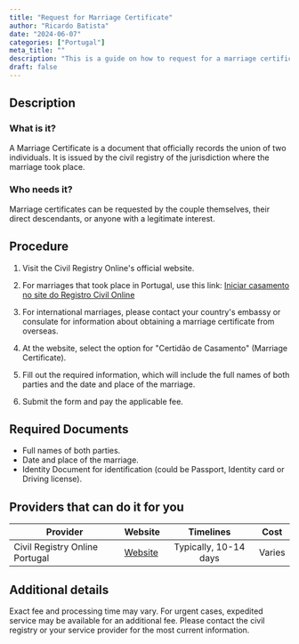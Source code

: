 ```yaml
---
title: "Request for Marriage Certificate"
author: "Ricardo Batista"
date: "2024-06-07"
categories: ["Portugal"]
meta_title: ""
description: "This is a guide on how to request for a marriage certificate in Portugal."
draft: false
---
```


## Description
### What is it?
A Marriage Certificate is a document that officially records the union of two individuals. It is issued by the civil registry of the jurisdiction where the marriage took place.

### Who needs it?
Marriage certificates can be requested by the couple themselves, their direct descendants, or anyone with a legitimate interest.

## Procedure
1. Visit the Civil Registry Online's official website.
  1. For marriages that took place in Portugal, use this link: [Iniciar casamento no site do Registro Civil Online](https://www.registro-civil.pt/)
  2. For international marriages, please contact your country's embassy or consulate for information about obtaining a marriage certificate from overseas.

2. At the website, select the option for "Certidão de Casamento" (Marriage Certificate).

3. Fill out the required information, which will include the full names of both parties and the date and place of the marriage. 

4. Submit the form and pay the applicable fee.

## Required Documents
- Full names of both parties.
- Date and place of the marriage.
- Identity Document for identification (could be Passport, Identity card or Driving license).

## Providers that can do it for you

| Provider        |     Website     |     Timelines    |       Cost      |
| --------------- | --------------- |  :-------------: | :-------------: |
| Civil Registry Online Portugal |  [Website](https://www.registro-civil.pt/) |      Typically, 10-14 days  |        Varies       |

## Additional details
Exact fee and processing time may vary. For urgent cases, expedited service may be available for an additional fee. Please contact the civil registry or your service provider for the most current information.
